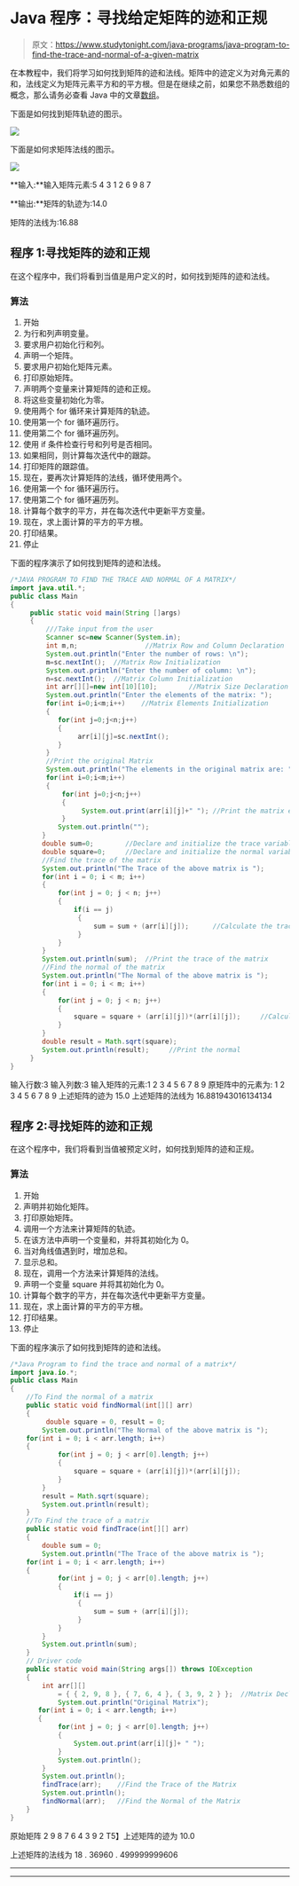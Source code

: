 # Java 程序：寻找给定矩阵的迹和正规

> 原文：<https://www.studytonight.com/java-programs/java-program-to-find-the-trace-and-normal-of-a-given-matrix>

在本教程中，我们将学习如何找到矩阵的迹和法线。矩阵中的迹定义为对角元素的和，法线定义为矩阵元素平方和的平方根。但是在继续之前，如果您不熟悉数组的概念，那么请务必查看 Java 中的文章[数组](https://www.studytonight.com/java/array.php)。

下面是如何找到矩阵轨迹的图示。

![](img/d4fddd75b41005bf49268ab529d2a0cd.png)

下面是如何求矩阵法线的图示。

![](img/7d043103995d25705cd7a031c9bd38e3.png)

**输入:**输入矩阵元素:5 4 3 1 2 6 9 8 7

**输出:**矩阵的轨迹为:14.0

矩阵的法线为:16.88

## 程序 1:寻找矩阵的迹和正规

在这个程序中，我们将看到当值是用户定义的时，如何找到矩阵的迹和法线。

### 算法

1.  开始
2.  为行和列声明变量。
3.  要求用户初始化行和列。
4.  声明一个矩阵。
5.  要求用户初始化矩阵元素。
6.  打印原始矩阵。
7.  声明两个变量来计算矩阵的迹和正规。
8.  将这些变量初始化为零。
9.  使用两个 for 循环来计算矩阵的轨迹。
10.  使用第一个 for 循环遍历行。
11.  使用第二个 for 循环遍历列。
12.  使用 if 条件检查行号和列号是否相同。
13.  如果相同，则计算每次迭代中的跟踪。
14.  打印矩阵的跟踪值。
15.  现在，要再次计算矩阵的法线，循环使用两个。
16.  使用第一个 for 循环遍历行。
17.  使用第二个 for 循环遍历列。
18.  计算每个数字的平方，并在每次迭代中更新平方变量。
19.  现在，求上面计算的平方的平方根。
20.  打印结果。
21.  停止

下面的程序演示了如何找到矩阵的迹和法线。

```java
/*JAVA PROGRAM TO FIND THE TRACE AND NORMAL OF A MATRIX*/
import java.util.*;
public class Main
{
     public static void main(String []args)
     {
         ///Take input from the user
         Scanner sc=new Scanner(System.in);        
         int m,n;                 //Matrix Row and Column Declaration        
         System.out.println("Enter the number of rows: \n");
         m=sc.nextInt();  //Matrix Row Initialization        
         System.out.println("Enter the number of column: \n");
         n=sc.nextInt();  //Matrix Column Initialization        
         int arr[][]=new int[10][10];        //Matrix Size Declaration        
         System.out.println("Enter the elements of the matrix: ");
         for(int i=0;i<m;i++)    //Matrix Elements Initialization
         {
            for(int j=0;j<n;j++)
            {
                 arr[i][j]=sc.nextInt();
            }
         }        
         //Print the original Matrix
         System.out.println("The elements in the original matrix are: ");
         for(int i=0;i<m;i++)     
         {
             for(int j=0;j<n;j++)
             {
                  System.out.print(arr[i][j]+" "); //Print the matrix elements
             }
            System.out.println("");
        }       
        double sum=0;        //Declare and initialize the trace variable
        double square=0;     //Declare and initialize the normal variable       
        //Find the trace of the matrix
        System.out.println("The Trace of the above matrix is ");
  	    for(int i = 0; i < m; i++)
  	    {  
    	    for(int j = 0; j < n; j++)
       	    {
                if(i == j)
            	 {
               	     sum = sum + (arr[i][j]);      //Calculate the trace in each iteration
               	 }
            }
        }
        System.out.println(sum);  //Print the trace of the matrix       
        //Find the normal of the matrix
        System.out.println("The Normal of the above matrix is "); 
   	    for(int i = 0; i < m; i++)
   	    {
    	    for(int j = 0; j < n; j++)
       	    {
       	        square = square + (arr[i][j])*(arr[i][j]);     //Calculate the normal in each iteration
            }
    	}
        double result = Math.sqrt(square);
        System.out.println(result);     //Print the normal       
     }
}
```

输入行数:3
输入列数:3
输入矩阵的元素:1 2 3 4 5 6 7 8 9
原矩阵中的元素为:
1 2 3
4 5 6
7 8 9
上述矩阵的迹为
15.0
上述矩阵的法线为
16.881943016134134

## 程序 2:寻找矩阵的迹和正规

在这个程序中，我们将看到当值被预定义时，如何找到矩阵的迹和正规。

### 算法

1.  开始
2.  声明并初始化矩阵。
3.  打印原始矩阵。
4.  调用一个方法来计算矩阵的轨迹。
5.  在该方法中声明一个变量和，并将其初始化为 0。
6.  当对角线值遇到时，增加总和。
7.  显示总和。
8.  现在，调用一个方法来计算矩阵的法线。
9.  声明一个变量 square 并将其初始化为 0。
10.  计算每个数字的平方，并在每次迭代中更新平方变量。
11.  现在，求上面计算的平方的平方根。
12.  打印结果。
13.  停止

下面的程序演示了如何找到矩阵的迹和法线。

```java
/*Java Program to find the trace and normal of a matrix*/
import java.io.*; 
public class Main 
{   
    //To Find the normal of a matrix 
    public static void findNormal(int[][] arr) 
    { 
         double square = 0, result = 0;
        System.out.println("The Normal of the above matrix is "); 
   	for(int i = 0; i < arr.length; i++)
   	{
    	    for(int j = 0; j < arr[0].length; j++)
       	    {
       	        square = square + (arr[i][j])*(arr[i][j]);
            }
    	}
        result = Math.sqrt(square);
        System.out.println(result);
    }     
    //To Find the trace of a matrix 
    public static void findTrace(int[][] arr) 
    { 
        double sum = 0;
        System.out.println("The Trace of the above matrix is ");
  	for(int i = 0; i < arr.length; i++)
  	{  
    	    for(int j = 0; j < arr[0].length; j++)
       	    {
                if(i == j)
            	 {
               	     sum = sum + (arr[i][j]);
               	 }
            }
        }
        System.out.println(sum);          
    }    
    // Driver code 
    public static void main(String args[]) throws IOException 
    { 
        int arr[][] 
            = { { 2, 9, 8 }, { 7, 6, 4 }, { 3, 9, 2 } };  //Matrix Declaration and Initialization
            System.out.println("Original Matrix");
       for(int i = 0; i < arr.length; i++)
  	   {  
    	    for(int j = 0; j < arr[0].length; j++)
       	    {
                System.out.print(arr[i][j]+ " ");
            }
            System.out.println();
        }
        System.out.println();
        findTrace(arr);    //Find the Trace of the Matrix
        System.out.println();
        findNormal(arr);   //Find the Normal of the Matrix                  
    } 
} 
```

原始矩阵
2 9 8
7 6 4
3 9 2
T5】上述矩阵的迹为
10.0

上述矩阵的法线为
18 . 36960 . 499999999606

* * *

* * *